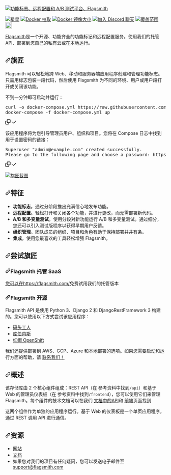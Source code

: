 <div class="Box-sc-g0xbh4-0 bJMeLZ js-snippet-clipboard-copy-unpositioned" data-hpc="true"><article class="markdown-body entry-content container-lg" itemprop="text"><p dir="auto"><a href="https://www.flagsmith.com/" rel="nofollow"><img src="/Flagsmith/flagsmith/raw/main/static-files/hero.png" alt="功能标志、远程配置和 A/B 测试平台、Flagsmith" style="max-width: 100%;"></a></p>
<p dir="auto"><a href="https://github.com/Flagsmith/flagsmith/stargazers"><img src="https://camo.githubusercontent.com/7a63dbcf1b28e2f3d04cd5aa0ccdcd4d52c513761b6fd3617db9749c9fb4b353/68747470733a2f2f696d672e736869656c64732e696f2f6769746875622f73746172732f666c6167736d6974682f666c6167736d697468" alt="星星" data-canonical-src="https://img.shields.io/github/stars/flagsmith/flagsmith" style="max-width: 100%;"></a>
<a href="https://hub.docker.com/u/flagsmith" rel="nofollow"><img src="https://camo.githubusercontent.com/4476d836b9d0180c45902790da0b7aafbbeb6d56a9b0f946384dd17e934cf856/68747470733a2f2f696d672e736869656c64732e696f2f646f636b65722f70756c6c732f666c6167736d6974682f666c6167736d697468" alt="Docker 拉取" data-canonical-src="https://img.shields.io/docker/pulls/flagsmith/flagsmith" style="max-width: 100%;"></a>
<a href="https://hub.docker.com/r/flagsmith/flagsmith" rel="nofollow"><img src="https://camo.githubusercontent.com/bfbf33487aaba96d578e244bc1cdf49e3024b5386f5f96cdc0a276686e94fc73/68747470733a2f2f696d672e736869656c64732e696f2f646f636b65722f696d6167652d73697a652f666c6167736d6974682f666c6167736d697468" alt="Docker 镜像大小" data-canonical-src="https://img.shields.io/docker/image-size/flagsmith/flagsmith" style="max-width: 100%;"></a>
<a href="https://discord.gg/hFhxNtXzgm" rel="nofollow"><img src="https://camo.githubusercontent.com/a0b8e4078bd3c15c811847687c79405e247c3a9fa30e734cb22b32be041057e1/68747470733a2f2f696d672e736869656c64732e696f2f646973636f72642f353137363437383539343935393933333437" alt="加入 Discord 聊天" data-canonical-src="https://img.shields.io/discord/517647859495993347" style="max-width: 100%;"></a>
<a href="https://codecov.io/gh/Flagsmith/flagsmith" rel="nofollow"><img src="https://camo.githubusercontent.com/4a08947dc6dae61d2bed608c5f29ddf94683eaa44786fba662570dff384af183/68747470733a2f2f636f6465636f762e696f2f67682f466c6167736d6974682f666c6167736d6974682f6272616e63682f6d61696e2f67726170682f62616467652e7376673f746f6b656e3d49794769693756536463" alt="覆盖范围" data-canonical-src="https://codecov.io/gh/Flagsmith/flagsmith/branch/main/graph/badge.svg?token=IyGii7VSdc" style="max-width: 100%;"></a>
<a href="https://depot.dev?utm_source=Flagsmith" rel="nofollow"><img src="https://camo.githubusercontent.com/eeb741627baf539bb25a14841c52c20c2c044c9daf70a0b00ad4ddd8ac142fc7/68747470733a2f2f6465706f742e6465762f6261646765732f6275696c742d776974682d6465706f742e737667" alt="与仓库一起建造" height="20" data-canonical-src="https://depot.dev/badges/built-with-depot.svg" style="max-width: 100%;"></a></p>
<p dir="auto"><a href="https://flagsmith.com/" rel="nofollow"><font style="vertical-align: inherit;"><font style="vertical-align: inherit;">Flagsmith</font></font></a><font style="vertical-align: inherit;"><font style="vertical-align: inherit;">是一个开源、功能齐全的功能标记和远程配置服务。</font><font style="vertical-align: inherit;">使用我们的托管 API、部署到您自己的私有云或在本地运行。</font></font></p>
<h1 tabindex="-1" dir="auto"><a id="user-content-flagsmith" class="anchor" aria-hidden="true" tabindex="-1" href="#flagsmith"><svg class="octicon octicon-link" viewBox="0 0 16 16" version="1.1" width="16" height="16" aria-hidden="true"><path d="m7.775 3.275 1.25-1.25a3.5 3.5 0 1 1 4.95 4.95l-2.5 2.5a3.5 3.5 0 0 1-4.95 0 .751.751 0 0 1 .018-1.042.751.751 0 0 1 1.042-.018 1.998 1.998 0 0 0 2.83 0l2.5-2.5a2.002 2.002 0 0 0-2.83-2.83l-1.25 1.25a.751.751 0 0 1-1.042-.018.751.751 0 0 1-.018-1.042Zm-4.69 9.64a1.998 1.998 0 0 0 2.83 0l1.25-1.25a.751.751 0 0 1 1.042.018.751.751 0 0 1 .018 1.042l-1.25 1.25a3.5 3.5 0 1 1-4.95-4.95l2.5-2.5a3.5 3.5 0 0 1 4.95 0 .751.751 0 0 1-.018 1.042.751.751 0 0 1-1.042.018 1.998 1.998 0 0 0-2.83 0l-2.5 2.5a1.998 1.998 0 0 0 0 2.83Z"></path></svg></a><font style="vertical-align: inherit;"><font style="vertical-align: inherit;">旗匠</font></font></h1>
<p dir="auto"><font style="vertical-align: inherit;"><font style="vertical-align: inherit;">Flagsmith 可以轻松地跨 Web、移动和服务器端应用程序创建和管理功能标志。</font><font style="vertical-align: inherit;">只需用标志包装一段代码，然后使用 Flagsmith 为不同的环境、用户或用户段打开或关闭该功能。</font></font></p>
<p dir="auto"><font style="vertical-align: inherit;"><font style="vertical-align: inherit;">不到一分钟即可启动并运行：</font></font></p>
<div class="highlight highlight-source-shell notranslate position-relative overflow-auto" dir="auto"><pre>curl -o docker-compose.yml https://raw.githubusercontent.com/Flagsmith/flagsmith/main/docker-compose.yml
docker-compose -f docker-compose.yml up</pre><div class="zeroclipboard-container">
    <clipboard-copy aria-label="Copy" class="ClipboardButton btn btn-invisible js-clipboard-copy m-2 p-0 tooltipped-no-delay d-flex flex-justify-center flex-items-center" data-copy-feedback="Copied!" data-tooltip-direction="w" value="curl -o docker-compose.yml https://raw.githubusercontent.com/Flagsmith/flagsmith/main/docker-compose.yml
docker-compose -f docker-compose.yml up" tabindex="0" role="button">
      <svg aria-hidden="true" height="16" viewBox="0 0 16 16" version="1.1" width="16" data-view-component="true" class="octicon octicon-copy js-clipboard-copy-icon">
    <path d="M0 6.75C0 5.784.784 5 1.75 5h1.5a.75.75 0 0 1 0 1.5h-1.5a.25.25 0 0 0-.25.25v7.5c0 .138.112.25.25.25h7.5a.25.25 0 0 0 .25-.25v-1.5a.75.75 0 0 1 1.5 0v1.5A1.75 1.75 0 0 1 9.25 16h-7.5A1.75 1.75 0 0 1 0 14.25Z"></path><path d="M5 1.75C5 .784 5.784 0 6.75 0h7.5C15.216 0 16 .784 16 1.75v7.5A1.75 1.75 0 0 1 14.25 11h-7.5A1.75 1.75 0 0 1 5 9.25Zm1.75-.25a.25.25 0 0 0-.25.25v7.5c0 .138.112.25.25.25h7.5a.25.25 0 0 0 .25-.25v-7.5a.25.25 0 0 0-.25-.25Z"></path>
</svg>
      <svg aria-hidden="true" height="16" viewBox="0 0 16 16" version="1.1" width="16" data-view-component="true" class="octicon octicon-check js-clipboard-check-icon color-fg-success d-none">
    <path d="M13.78 4.22a.75.75 0 0 1 0 1.06l-7.25 7.25a.75.75 0 0 1-1.06 0L2.22 9.28a.751.751 0 0 1 .018-1.042.751.751 0 0 1 1.042-.018L6 10.94l6.72-6.72a.75.75 0 0 1 1.06 0Z"></path>
</svg>
    </clipboard-copy>
  </div></div>
<p dir="auto"><font style="vertical-align: inherit;"><font style="vertical-align: inherit;">该应用程序将为您引导管理员用户、组织和项目。</font><font style="vertical-align: inherit;">您将在 Compose 日志中找到用于设置密码的链接：</font></font></p>
<div class="highlight highlight-text-adblock notranslate position-relative overflow-auto" dir="auto"><pre>Superuser "admin@example.com" created successfully.
Please go to the following page and choose a password: https://localhost:8000/password-reset/confirm/.../...</pre><div class="zeroclipboard-container">
    <clipboard-copy aria-label="Copy" class="ClipboardButton btn btn-invisible js-clipboard-copy m-2 p-0 tooltipped-no-delay d-flex flex-justify-center flex-items-center" data-copy-feedback="Copied!" data-tooltip-direction="w" value="Superuser &quot;admin@example.com&quot; created successfully.
Please go to the following page and choose a password: https://localhost:8000/password-reset/confirm/.../..." tabindex="0" role="button">
      <svg aria-hidden="true" height="16" viewBox="0 0 16 16" version="1.1" width="16" data-view-component="true" class="octicon octicon-copy js-clipboard-copy-icon">
    <path d="M0 6.75C0 5.784.784 5 1.75 5h1.5a.75.75 0 0 1 0 1.5h-1.5a.25.25 0 0 0-.25.25v7.5c0 .138.112.25.25.25h7.5a.25.25 0 0 0 .25-.25v-1.5a.75.75 0 0 1 1.5 0v1.5A1.75 1.75 0 0 1 9.25 16h-7.5A1.75 1.75 0 0 1 0 14.25Z"></path><path d="M5 1.75C5 .784 5.784 0 6.75 0h7.5C15.216 0 16 .784 16 1.75v7.5A1.75 1.75 0 0 1 14.25 11h-7.5A1.75 1.75 0 0 1 5 9.25Zm1.75-.25a.25.25 0 0 0-.25.25v7.5c0 .138.112.25.25.25h7.5a.25.25 0 0 0 .25-.25v-7.5a.25.25 0 0 0-.25-.25Z"></path>
</svg>
      <svg aria-hidden="true" height="16" viewBox="0 0 16 16" version="1.1" width="16" data-view-component="true" class="octicon octicon-check js-clipboard-check-icon color-fg-success d-none">
    <path d="M13.78 4.22a.75.75 0 0 1 0 1.06l-7.25 7.25a.75.75 0 0 1-1.06 0L2.22 9.28a.751.751 0 0 1 .018-1.042.751.751 0 0 1 1.042-.018L6 10.94l6.72-6.72a.75.75 0 0 1 1.06 0Z"></path>
</svg>
    </clipboard-copy>
  </div></div>
<p dir="auto"><a target="_blank" rel="noopener noreferrer" href="/Flagsmith/flagsmith/blob/main/static-files/screenshot.png"><img src="/Flagsmith/flagsmith/raw/main/static-files/screenshot.png" alt="旗匠截图" style="max-width: 100%;"></a></p>
<h2 tabindex="-1" dir="auto"><a id="user-content-features" class="anchor" aria-hidden="true" tabindex="-1" href="#features"><svg class="octicon octicon-link" viewBox="0 0 16 16" version="1.1" width="16" height="16" aria-hidden="true"><path d="m7.775 3.275 1.25-1.25a3.5 3.5 0 1 1 4.95 4.95l-2.5 2.5a3.5 3.5 0 0 1-4.95 0 .751.751 0 0 1 .018-1.042.751.751 0 0 1 1.042-.018 1.998 1.998 0 0 0 2.83 0l2.5-2.5a2.002 2.002 0 0 0-2.83-2.83l-1.25 1.25a.751.751 0 0 1-1.042-.018.751.751 0 0 1-.018-1.042Zm-4.69 9.64a1.998 1.998 0 0 0 2.83 0l1.25-1.25a.751.751 0 0 1 1.042.018.751.751 0 0 1 .018 1.042l-1.25 1.25a3.5 3.5 0 1 1-4.95-4.95l2.5-2.5a3.5 3.5 0 0 1 4.95 0 .751.751 0 0 1-.018 1.042.751.751 0 0 1-1.042.018 1.998 1.998 0 0 0-2.83 0l-2.5 2.5a1.998 1.998 0 0 0 0 2.83Z"></path></svg></a><font style="vertical-align: inherit;"><font style="vertical-align: inherit;">特征</font></font></h2>
<ul dir="auto">
<li><strong><font style="vertical-align: inherit;"><font style="vertical-align: inherit;">功能标志</font></font></strong><font style="vertical-align: inherit;"><font style="vertical-align: inherit;">。</font><font style="vertical-align: inherit;">通过分阶段推出充满信心地发布功能。</font></font></li>
<li><strong><font style="vertical-align: inherit;"><font style="vertical-align: inherit;">远程配置</font></font></strong><font style="vertical-align: inherit;"><font style="vertical-align: inherit;">。</font><font style="vertical-align: inherit;">轻松打开和关闭各个功能，并进行更改，而无需部署新代码。</font></font></li>
<li><strong><font style="vertical-align: inherit;"><font style="vertical-align: inherit;">A/B 和多变量测试</font></font></strong><font style="vertical-align: inherit;"><font style="vertical-align: inherit;">。</font><font style="vertical-align: inherit;">使用分段对新功能运行 A/B 和多变量测试。</font><font style="vertical-align: inherit;">通过细分，您还可以引入测试版程序以获得早期用户反馈。</font></font></li>
<li><strong><font style="vertical-align: inherit;"><font style="vertical-align: inherit;">组织管理</font></font></strong><font style="vertical-align: inherit;"><font style="vertical-align: inherit;">。</font><font style="vertical-align: inherit;">团队成员的组织、项目和角色有助于保持部署井井有条。</font></font></li>
<li><strong><font style="vertical-align: inherit;"><font style="vertical-align: inherit;">集成</font></font></strong><font style="vertical-align: inherit;"><font style="vertical-align: inherit;">。</font><font style="vertical-align: inherit;">使用您最喜欢的工具轻松增强 Flagsmith。</font></font></li>
</ul>
<h2 tabindex="-1" dir="auto"><a id="user-content-trying-flagsmith" class="anchor" aria-hidden="true" tabindex="-1" href="#trying-flagsmith"><svg class="octicon octicon-link" viewBox="0 0 16 16" version="1.1" width="16" height="16" aria-hidden="true"><path d="m7.775 3.275 1.25-1.25a3.5 3.5 0 1 1 4.95 4.95l-2.5 2.5a3.5 3.5 0 0 1-4.95 0 .751.751 0 0 1 .018-1.042.751.751 0 0 1 1.042-.018 1.998 1.998 0 0 0 2.83 0l2.5-2.5a2.002 2.002 0 0 0-2.83-2.83l-1.25 1.25a.751.751 0 0 1-1.042-.018.751.751 0 0 1-.018-1.042Zm-4.69 9.64a1.998 1.998 0 0 0 2.83 0l1.25-1.25a.751.751 0 0 1 1.042.018.751.751 0 0 1 .018 1.042l-1.25 1.25a3.5 3.5 0 1 1-4.95-4.95l2.5-2.5a3.5 3.5 0 0 1 4.95 0 .751.751 0 0 1-.018 1.042.751.751 0 0 1-1.042.018 1.998 1.998 0 0 0-2.83 0l-2.5 2.5a1.998 1.998 0 0 0 0 2.83Z"></path></svg></a><font style="vertical-align: inherit;"><font style="vertical-align: inherit;">尝试旗匠</font></font></h2>
<h3 tabindex="-1" dir="auto"><a id="user-content-flagsmith-hosted-saas" class="anchor" aria-hidden="true" tabindex="-1" href="#flagsmith-hosted-saas"><svg class="octicon octicon-link" viewBox="0 0 16 16" version="1.1" width="16" height="16" aria-hidden="true"><path d="m7.775 3.275 1.25-1.25a3.5 3.5 0 1 1 4.95 4.95l-2.5 2.5a3.5 3.5 0 0 1-4.95 0 .751.751 0 0 1 .018-1.042.751.751 0 0 1 1.042-.018 1.998 1.998 0 0 0 2.83 0l2.5-2.5a2.002 2.002 0 0 0-2.83-2.83l-1.25 1.25a.751.751 0 0 1-1.042-.018.751.751 0 0 1-.018-1.042Zm-4.69 9.64a1.998 1.998 0 0 0 2.83 0l1.25-1.25a.751.751 0 0 1 1.042.018.751.751 0 0 1 .018 1.042l-1.25 1.25a3.5 3.5 0 1 1-4.95-4.95l2.5-2.5a3.5 3.5 0 0 1 4.95 0 .751.751 0 0 1-.018 1.042.751.751 0 0 1-1.042.018 1.998 1.998 0 0 0-2.83 0l-2.5 2.5a1.998 1.998 0 0 0 0 2.83Z"></path></svg></a><font style="vertical-align: inherit;"><font style="vertical-align: inherit;">Flagsmith 托管 SaaS</font></font></h3>
<p dir="auto"><font style="vertical-align: inherit;"><a href="https://flagsmith.com/" rel="nofollow"><font style="vertical-align: inherit;">您可以在https://flagsmith.com/</font></a><font style="vertical-align: inherit;">免费试用我们的托管版本</font></font><a href="https://flagsmith.com/" rel="nofollow"><font style="vertical-align: inherit;"></font></a></p>
<h3 tabindex="-1" dir="auto"><a id="user-content-flagsmith-open-source" class="anchor" aria-hidden="true" tabindex="-1" href="#flagsmith-open-source"><svg class="octicon octicon-link" viewBox="0 0 16 16" version="1.1" width="16" height="16" aria-hidden="true"><path d="m7.775 3.275 1.25-1.25a3.5 3.5 0 1 1 4.95 4.95l-2.5 2.5a3.5 3.5 0 0 1-4.95 0 .751.751 0 0 1 .018-1.042.751.751 0 0 1 1.042-.018 1.998 1.998 0 0 0 2.83 0l2.5-2.5a2.002 2.002 0 0 0-2.83-2.83l-1.25 1.25a.751.751 0 0 1-1.042-.018.751.751 0 0 1-.018-1.042Zm-4.69 9.64a1.998 1.998 0 0 0 2.83 0l1.25-1.25a.751.751 0 0 1 1.042.018.751.751 0 0 1 .018 1.042l-1.25 1.25a3.5 3.5 0 1 1-4.95-4.95l2.5-2.5a3.5 3.5 0 0 1 4.95 0 .751.751 0 0 1-.018 1.042.751.751 0 0 1-1.042.018 1.998 1.998 0 0 0-2.83 0l-2.5 2.5a1.998 1.998 0 0 0 0 2.83Z"></path></svg></a><font style="vertical-align: inherit;"><font style="vertical-align: inherit;">Flagsmith 开源</font></font></h3>
<p dir="auto"><font style="vertical-align: inherit;"><font style="vertical-align: inherit;">Flagsmith API 是使用 Python 3、Django 2 和 DjangoRestFramework 3 构建的。您可以使用以下方式尝试该应用程序：</font></font></p>
<ul dir="auto">
<li><a href="https://github.com/Flagsmith/flagsmith/blob/main/docker-compose.yml"><font style="vertical-align: inherit;"><font style="vertical-align: inherit;">码头工人</font></font></a></li>
<li><a href="https://github.com/Flagsmith/flagsmith-charts"><font style="vertical-align: inherit;"><font style="vertical-align: inherit;">库伯内斯</font></font></a></li>
<li><a href="https://operatorhub.io/operator/flagsmith" rel="nofollow"><font style="vertical-align: inherit;"><font style="vertical-align: inherit;">红帽 OpenShift</font></font></a></li>
</ul>
<p dir="auto"><font style="vertical-align: inherit;"><font style="vertical-align: inherit;">我们还提供部署到 AWS、GCP、Azure 和本地部署的选项。</font><font style="vertical-align: inherit;">如果您需要启动和运行方面的帮助，请
</font></font><a href="mailto:support@flagsmith.com"><font style="vertical-align: inherit;"><font style="vertical-align: inherit;">联系我们！</font></font></a></p>
<h2 tabindex="-1" dir="auto"><a id="user-content-overview" class="anchor" aria-hidden="true" tabindex="-1" href="#overview"><svg class="octicon octicon-link" viewBox="0 0 16 16" version="1.1" width="16" height="16" aria-hidden="true"><path d="m7.775 3.275 1.25-1.25a3.5 3.5 0 1 1 4.95 4.95l-2.5 2.5a3.5 3.5 0 0 1-4.95 0 .751.751 0 0 1 .018-1.042.751.751 0 0 1 1.042-.018 1.998 1.998 0 0 0 2.83 0l2.5-2.5a2.002 2.002 0 0 0-2.83-2.83l-1.25 1.25a.751.751 0 0 1-1.042-.018.751.751 0 0 1-.018-1.042Zm-4.69 9.64a1.998 1.998 0 0 0 2.83 0l1.25-1.25a.751.751 0 0 1 1.042.018.751.751 0 0 1 .018 1.042l-1.25 1.25a3.5 3.5 0 1 1-4.95-4.95l2.5-2.5a3.5 3.5 0 0 1 4.95 0 .751.751 0 0 1-.018 1.042.751.751 0 0 1-1.042.018 1.998 1.998 0 0 0-2.83 0l-2.5 2.5a1.998 1.998 0 0 0 0 2.83Z"></path></svg></a><font style="vertical-align: inherit;"><font style="vertical-align: inherit;">概述</font></font></h2>
<p dir="auto"><font style="vertical-align: inherit;"><font style="vertical-align: inherit;">该存储库由 2 个核心组件组成：REST API（在 参考资料中找到</font></font><code>/api</code><font style="vertical-align: inherit;"><font style="vertical-align: inherit;">）和基于 Web 的管理员仪表板（在 参考资料中找到</font></font><code>/frontend</code><font style="vertical-align: inherit;"><font style="vertical-align: inherit;">），您可以使用它们来管理 Flagsmith。</font><font style="vertical-align: inherit;">每个组件的技术文档可以在我们
</font><a href="https://docs.flagsmith.com/" rel="nofollow"><font style="vertical-align: inherit;">文档中的</font></a></font><a href="https://docs.flagsmith.com/deployment/locally-api" rel="nofollow"><font style="vertical-align: inherit;"><font style="vertical-align: inherit;">API</font></font></a><font style="vertical-align: inherit;"><font style="vertical-align: inherit;">和
</font></font><a href="https://docs.flagsmith.com/deployment/locally-frontend" rel="nofollow"><font style="vertical-align: inherit;"><font style="vertical-align: inherit;">前端</font></font></a><font style="vertical-align: inherit;"><font style="vertical-align: inherit;">页面找到</font></font><a href="https://docs.flagsmith.com/" rel="nofollow"><font style="vertical-align: inherit;"></font></a></p>
<p dir="auto"><font style="vertical-align: inherit;"><font style="vertical-align: inherit;">这两个组件作为单独的应用程序运行。</font><font style="vertical-align: inherit;">基于 Web 的仪表板是一个单页应用程序，通过 REST 调用 API 进行通信。</font></font></p>
<h2 tabindex="-1" dir="auto"><a id="user-content-resources" class="anchor" aria-hidden="true" tabindex="-1" href="#resources"><svg class="octicon octicon-link" viewBox="0 0 16 16" version="1.1" width="16" height="16" aria-hidden="true"><path d="m7.775 3.275 1.25-1.25a3.5 3.5 0 1 1 4.95 4.95l-2.5 2.5a3.5 3.5 0 0 1-4.95 0 .751.751 0 0 1 .018-1.042.751.751 0 0 1 1.042-.018 1.998 1.998 0 0 0 2.83 0l2.5-2.5a2.002 2.002 0 0 0-2.83-2.83l-1.25 1.25a.751.751 0 0 1-1.042-.018.751.751 0 0 1-.018-1.042Zm-4.69 9.64a1.998 1.998 0 0 0 2.83 0l1.25-1.25a.751.751 0 0 1 1.042.018.751.751 0 0 1 .018 1.042l-1.25 1.25a3.5 3.5 0 1 1-4.95-4.95l2.5-2.5a3.5 3.5 0 0 1 4.95 0 .751.751 0 0 1-.018 1.042.751.751 0 0 1-1.042.018 1.998 1.998 0 0 0-2.83 0l-2.5 2.5a1.998 1.998 0 0 0 0 2.83Z"></path></svg></a><font style="vertical-align: inherit;"><font style="vertical-align: inherit;">资源</font></font></h2>
<ul dir="auto">
<li><a href="https://flagsmith.com/" rel="nofollow"><font style="vertical-align: inherit;"><font style="vertical-align: inherit;">网站</font></font></a></li>
<li><a href="https://docs.flagsmith.com/" rel="nofollow"><font style="vertical-align: inherit;"><font style="vertical-align: inherit;">文档</font></font></a></li>
<li><font style="vertical-align: inherit;"><font style="vertical-align: inherit;">如果您对我们的项目有任何疑问，您可以发送电子邮件至</font></font><a href="mailto:support@flagsmith.com"><font style="vertical-align: inherit;"><font style="vertical-align: inherit;">support@flagsmith.com</font></font></a></li>
</ul>
</article></div>
